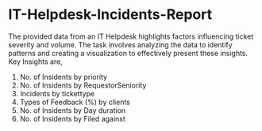 # IT-Helpdesk-Incidents-Report
The provided data from an IT Helpdesk highlights factors influencing ticket severity and volume. The task involves analyzing the data to identify patterns and creating a visualization to effectively present these insights.
Key Insights are,
1) No. of Insidents by priority
2) No. of Insidents by RequestorSeniority
3) Incidents by tickettype
4) Types of Feedback (%) by clients
5) No. of Insidents by Day duration
6) No. of Insidents by Filed against
